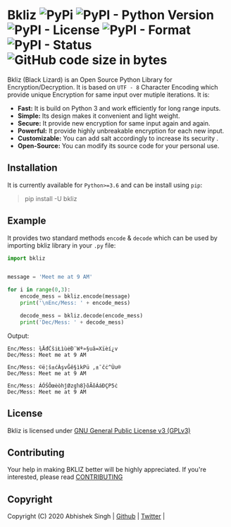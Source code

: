 # Bkliz ![PyPi](https://img.shields.io/pypi/v/bkliz) ![PyPI - Python Version](https://img.shields.io/pypi/pyversions/bkliz) ![PyPI - License](https://img.shields.io/github/license/singh2505/bkliz) ![PyPI - Format](https://img.shields.io/pypi/format/bkliz) ![PyPI - Status](https://img.shields.io/pypi/status/bkliz) ![GitHub code size in bytes](https://img.shields.io/github/languages/code-size/singh2505/bkliz?color=yellow)

Bkliz (Black Lizard) is an Open Source Python Library for Encryption/Decryption.
It is based on `UTF - 8` Character Encoding which provide unique Encryption for same input over mutiple iterations. It is:

* **Fast:** It is build on Python 3 and work efficiently for long range inputs.
* **Simple:** Its design makes it convenient and light weight.
* **Secure:** It provide new encryption for same input again and again.
* **Powerful:** It provide highly unbreakable encryption for each new input.
* **Customizable:** You can add salt accordingly to increase its security .
* **Open-Source:** You can modify its source code for your personal use.

## Installation
It is currently available for `Python>=3.6` and can be install using `pip`:
> pip install -U bkliz

## Example

It provides two standard methods `encode` & `decode` which can be used by importing bkliz library in your `.py` file:
```python
import bkliz


message = 'Meet me at 9 AM'

for i in range(0,3):
    encode_mess = bkliz.encode(message)
    print('\nEnc/Mess: ' + encode_mess)

    decode_mess = bkliz.decode(encode_mess)
    print('Dec/Mess: ' + decode_mess)

```
Output:
```
Enc/Mess: ¾ĀđČšiŁìùėÐ¨Wª»§uă=Xïèí¿v
Dec/Mess: Meet me at 9 AM

Enc/Mess: ©ë¦š±ćÀşvĜê§ìkPü ,±¯čċ^Ùu®
Dec/Mess: Meet me at 9 AM

Enc/Mess: ÁÓŚÔœėòhĵØzgŉ8}õÃõÁáÐÇP5ċ
Dec/Mess: Meet me at 9 AM
```

## License

Bkliz is licensed under [GNU General Public License v3 (GPLv3)](https://github.com/singh2505/bkliz/blob/master/LICENSE)

## Contributing

Your help in making BKLIZ better will be highly appreciated. If you're interested, please read [CONTRIBUTING](https://github.com/singh2505/bkliz/blob/master/CONTRIBUTING)

## Copyright

Copyright (C) 2020 Abhishek Singh | [Github](https://github.com/singh2505) | [Twitter](https://twitter.com/real_singhaniya) |
